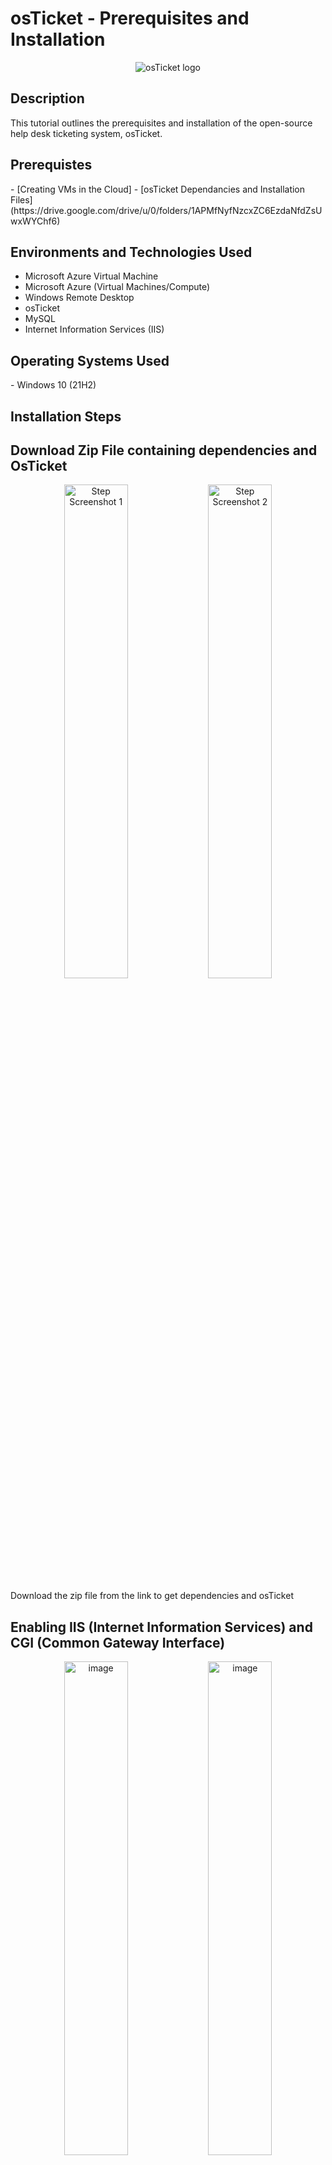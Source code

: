 <h1>osTicket - Prerequisites and Installation</h1>
<p align="center">
 <img src="https://i.imgur.com/Clzj7Xs.png" alt="osTicket logo"/>
 </p>
 


 <h2>Description</h2>
This tutorial outlines the prerequisites and installation of the open-source help desk ticketing system, osTicket.<br />


 <h2>Prerequistes</h2>
 - [Creating VMs in the Cloud]
 - [osTicket Dependancies and Installation Files](https://drive.google.com/drive/u/0/folders/1APMfNyfNzcxZC6EzdaNfdZsUwxWYChf6)
 
 
 <h2>Environments and Technologies Used</h2>
 
 - Microsoft Azure Virtual Machine
 - Microsoft Azure (Virtual Machines/Compute)
 - Windows Remote Desktop
 - osTicket
 - MySQL
 - Internet Information Services (IIS)
 
 <h2>Operating Systems Used</h2>
 - Windows 10</b> (21H2)
 
 <h2>Installation Steps</h2>

 ## Download Zip File containing dependencies and OsTicket
 
<p align="center">
  <img width="45%" alt="Step Screenshot 1" src="https://github.com/user-attachments/assets/0c976f2b-a669-4218-beb8-adf77bd54d0d" />
  <img width="45%" alt="Step Screenshot 2" src="https://github.com/user-attachments/assets/87882a8d-0af5-42a6-91e8-a3a538016fd2" />
</p>

Download the zip file from the link to get dependencies and osTicket


## Enabling IIS (Internet Information Services) and CGI (Common Gateway Interface) 

<p align ="center">
<img width="45%" alt="image" src="https://github.com/user-attachments/assets/919242b7-74c9-438d-b9f6-b1ba5ac9f856" />
<img width="45%" alt="image" src="https://github.com/user-attachments/assets/bc3ca9a4-b203-4b62-95c9-3d6864432e88" />
</p>

Enable IIS(Internet Information Services), which allows our Windows computer to act as a server, handling web requests and other web-related tasks. To do that, we will search for Apps & features and then turn on 
- Web Management Tools
- World Wide Web Services
- Application Development Features
- As well as CGI to enable the service to run on our loopback address


## Install dependencies 
<img src="https://github.com/user-attachments/assets/4eb30dfa-f1d5-4a2d-9eaf-2cb8a8c2e666" alt="Step 1" width="400" />
  
<img src="https://github.com/user-attachments/assets/3684dcf3-b233-4206-a08e-0af4bea0cc2d" alt="Step 2" width="400" />
   
<img src="https://github.com/user-attachments/assets/04c8baa7-f149-4c0e-b65d-f35e63f533b8" alt="Step 3" widt="250" />
   
Install PHP Manager For IIS, VC_redist and rewrite_amd64.


## Create PHP Folder 

<img width="362" alt="image" src="https://github.com/user-attachments/assets/1820958c-afa7-44fa-b422-173847b1525a" />
<img width="418" alt="image" src="https://github.com/user-attachments/assets/afbd43be-b2a8-45d5-a6f9-10a7988a7769" />

Make a new folder on the C drive call it PHP.

## Extract PHP to the newly created folder 

<img width="528" alt="image" src="https://github.com/user-attachments/assets/059ea2a4-aa48-4e75-b579-c736c6ffe1fb" />

Extract the contents of the php zip file to the newly created PHP folder.


## Install mysql 
<img width="245" alt="image" src="https://github.com/user-attachments/assets/54700fbf-8adb-4293-82ff-3282c8469d09" />
<img width="248" alt="image" src="https://github.com/user-attachments/assets/24d68141-479e-42e1-af47-bc78c151170e" />
<img width="248" alt="image" src="https://github.com/user-attachments/assets/254ac1a9-fc42-4939-94f0-96be63cf7494" />

<img width="248" alt="image" src="https://github.com/user-attachments/assets/c5f3d7a5-b955-44dd-b42d-fffa48b22ddd" />
<img width="248" alt="image" src="https://github.com/user-attachments/assets/3d1c3519-cb32-41da-b909-38b264731046" />

<img width="245" alt="image" src="https://github.com/user-attachments/assets/fd92f25b-a5d0-4a3c-b742-e7a5fa9127c4" />

Install MySQL and follow these steps: Typical setup type > Standard Configuration > Install As Windows Service > Modify Security Settings(**Take special note of the root password you choose**) 



## Start IIS (Internet Information Services) 


<img width="414" alt="image" src="https://github.com/user-attachments/assets/f6c969e3-91df-4495-a6e8-5538b3d1dedf" />
<img width="581" alt="image" src="https://github.com/user-attachments/assets/ce9add9d-58a6-49da-9180-1695936e6ea8" />

Use the search bar to open IIS and open PHP manager.


## Register a new PHP folder

<img width="434" alt="image" src="https://github.com/user-attachments/assets/242ac1b9-58e3-4af5-bdb6-4c4200113a37" />
Click Register New PHP version. Navigate to the PHP folder made in the previous steps. Open the folder and open php-cgi.

<img width="755" alt="image" src="https://github.com/user-attachments/assets/ecd878b1-f9e4-4253-8421-b11e2386d507" />
<img width="500" alt="image" src="https://github.com/user-attachments/assets/19fe7f1a-ea13-4e68-bb03-ef506c7ecf80" />
<img width="226" alt="image" src="https://github.com/user-attachments/assets/1ad960b3-8900-4705-9646-21059b1aa90e" />

Refresh the server.


## Install OsTicket
<img width="369" alt="image" src="https://github.com/user-attachments/assets/7e82f274-7850-4a64-9df0-415308b0669f" />

In the installation folder, open the osTicket folder and copy the upload folder to this destination: C:\inetpub\wwwroot.

<img width="731" alt="image" src="https://github.com/user-attachments/assets/887b2b34-c94c-49e1-8116-b47e8e8eba53" />
Rename the folder to exactly **osTicket** 
<img width="365" alt="image" src="https://github.com/user-attachments/assets/ebe81c50-ff13-4334-9166-d81530f24488" />

<img width="711" alt="image" src="https://github.com/user-attachments/assets/958ee658-36d0-44d7-ba9c-44f03070ff8b" />
Inn IIS manager open restart the server and navigate to the Default Web Site and browse *80
<img width="710" alt="image" src="https://github.com/user-attachments/assets/d4c50e02-9bd8-4c4e-8ce1-6a100e905ea7" />
<img width="464" alt="image" src="https://github.com/user-attachments/assets/65464b2e-f58b-4b04-982f-2bbd0d7c8da6" />
<img width="314" alt="image" src="https://github.com/user-attachments/assets/c8301bdf-a58e-4672-8ea1-5f82fccce3dd" />

<img width="379" alt="image" src="https://github.com/user-attachments/assets/32d1b360-9020-4fbd-b575-b78b4df7d7ef" />
<img width="328" alt="image" src="https://github.com/user-attachments/assets/667d9fd0-2092-4892-b186-ac5616d05dff" />
<img width="298" alt="image" src="https://github.com/user-attachments/assets/e7eb4877-5a26-451d-a144-4cb0da91e7ba" />
<img width="340" alt="image" src="https://github.com/user-attachments/assets/1c50cf63-9f26-4193-88c8-c0f67aa20259" />
<img width="463" alt="image" src="https://github.com/user-attachments/assets/ce36f14a-7894-4d9f-9978-057e2295260f" />
<img width="418" alt="image" src="https://github.com/user-attachments/assets/3b631b44-65ed-40d6-9615-fcd5c576696f" />
<img width="392" alt="image" src="https://github.com/user-attachments/assets/8400f5b1-94b4-4c0f-b41e-a2ead756560b" />

## Permission changes 
<img width="179" alt="image" src="https://github.com/user-attachments/assets/e292de39-e548-4e2c-9f82-195d7248634d" />
<img width="383" alt="image" src="https://github.com/user-attachments/assets/33363cae-87b3-45e4-a31f-0a76c466c3f6" />
<img width="260" alt="image" src="https://github.com/user-attachments/assets/346f75fc-164f-4ea0-9237-2a97a193714b" />
<img width="383" alt="image" src="https://github.com/user-attachments/assets/6923e4e1-e486-4b76-8d9c-b5cebf1cd815" />
<img width="458" alt="image" src="https://github.com/user-attachments/assets/10a28331-b324-4bc2-b310-4f191011e166" />
<img width="455" alt="image" src="https://github.com/user-attachments/assets/cbbe762e-4585-4b8a-87c9-bc7cae2d44f1" />
<img width="382" alt="image" src="https://github.com/user-attachments/assets/f0496459-a6b9-4704-a1f6-4a975424e25a" />
<img width="179" alt="image" src="https://github.com/user-attachments/assets/2800a7df-bbef-4f58-91dd-044780207115" />

## Configuring system settings 

<img width="437" alt="image" src="https://github.com/user-attachments/assets/e4cb7369-d770-4d8d-b81b-6aaa37fdf72d" />
<img width="422" alt="image" src="https://github.com/user-attachments/assets/7d1e7003-e43e-4ac0-bde3-c2f5cd923819" />
<img width="413" alt="image" src="https://github.com/user-attachments/assets/d572f670-e954-4669-b8e5-cf1872d73443" />

## Setting up and configuring SQL for OsTicket

<img width="405" alt="image" src="https://github.com/user-attachments/assets/7c2a32a6-403b-48c0-bd08-8f0cc2c11304" />
<img width="405" alt="image" src="https://github.com/user-attachments/assets/fa8f175d-0687-4c2b-ae5c-b00d22c32e74" />
<img width="341" alt="image" src="https://github.com/user-attachments/assets/c27a13fb-6b48-47fa-8a65-37d17bf5ac01" />
<img width="467" alt="image" src="https://github.com/user-attachments/assets/dbf577c6-538b-4132-8c2f-911d3b5ee6c6" />
<img width="466" alt="image" src="https://github.com/user-attachments/assets/ccda658e-19c0-4cc8-9267-6c7c4e4bfc2b" />
<img width="412" alt="image" src="https://github.com/user-attachments/assets/08f7a3b9-24a4-47e7-b3f9-b3d1695e9763" />
<img width="413" alt="image" src="https://github.com/user-attachments/assets/c338bcbb-9f41-4148-b4c8-208a30e9ed5c" />
<img width="446" alt="image" src="https://github.com/user-attachments/assets/f18d623f-9ac3-4fab-8266-7448cb0d227c" />
<img width="452" alt="image" src="https://github.com/user-attachments/assets/24f0e787-571e-4f8f-989f-b1ab71d8d0ea" />



